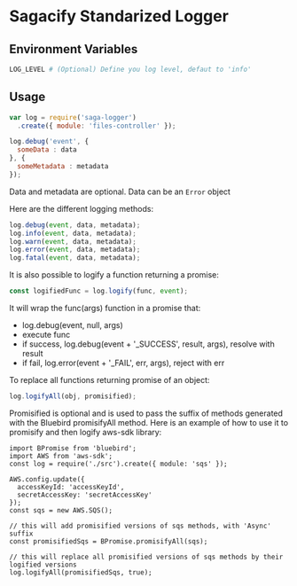 # Sagacify Standarized Logger

## Environment Variables

```bash
LOG_LEVEL # (Optional) Define you log level, defaut to 'info'
```

## Usage

```js
var log = require('saga-logger')
  .create({ module: 'files-controller' });

log.debug('event', {
  someData : data
}, {
  someMetadata : metadata
});
```

Data and metadata are optional.
Data can be an `Error` object

Here are the different logging methods:

```js
log.debug(event, data, metadata);
log.info(event, data, metadata);
log.warn(event, data, metadata);
log.error(event, data, metadata);
log.fatal(event, data, metadata);
```

It is also possible to logify a function returning a promise:
```js
const logifiedFunc = log.logify(func, event);
```
It will wrap the func(args) function in a promise that:
- log.debug(event, null, args)
- execute func
- if success, log.debug(event + '_SUCCESS', result, args), resolve with result
- if fail, log.error(event + '_FAIL', err, args), reject with err

To replace all functions returning promise of an object:
```js
log.logifyAll(obj, promisified);
```
Promisified is optional and is used to pass the suffix of methods generated with the Bluebird promisifyAll method. Here is an example of how to use it to promisify and then logify aws-sdk library:
```
import BPromise from 'bluebird';
import AWS from 'aws-sdk';
const log = require('./src').create({ module: 'sqs' });

AWS.config.update({
  accessKeyId: 'accessKeyId',
  secretAccessKey: 'secretAccessKey'
});
const sqs = new AWS.SQS();

// this will add promisified versions of sqs methods, with 'Async' suffix
const promisifiedSqs = BPromise.promisifyAll(sqs);

// this will replace all promisified versions of sqs methods by their logified versions
log.logifyAll(promisifiedSqs, true);
```

